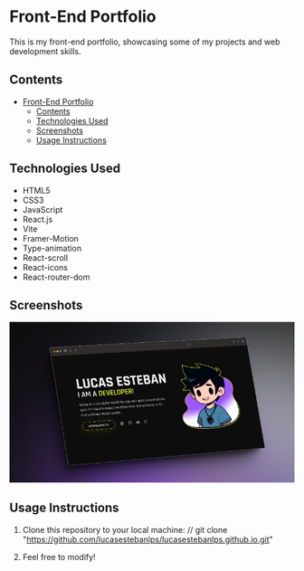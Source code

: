 # Front-End Portfolio

This is my front-end portfolio, showcasing some of my projects and web development skills.

## Contents

- [Front-End Portfolio](#front-end-portfolio)
  - [Contents](#contents)
  - [Technologies Used](#technologies-used)
  - [Screenshots](#screenshots)
  - [Usage Instructions](#usage-instructions)

## Technologies Used

- HTML5
- CSS3
- JavaScript
- React.js
- Vite
- Framer-Motion
- Type-animation
- React-scroll
- React-icons
- React-router-dom

## Screenshots

![header screenshot of lucasestebanlps.github.io](./public/assets/screenshot.jpg)

## Usage Instructions

1. Clone this repository to your local machine:
// git clone "https://github.com/lucasestebanlps/lucasestebanlps.github.io.git"

2. Feel free to modify!